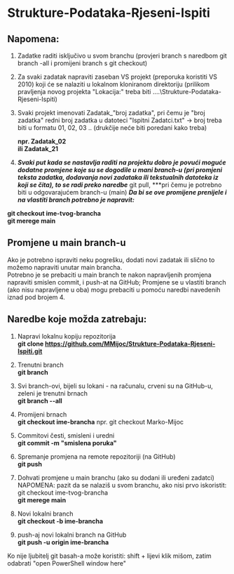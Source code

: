 # Strukture-Podataka-Rjeseni-Ispiti

## Napomena:
1. Zadatke raditi isključivo u svom branchu (provjeri branch s naredbom git branch -all i promijeni branch s git checkout)
2. Za svaki zadatak napraviti zaseban VS projekt (preporuka koristiti VS 2010) koji će se nalaziti u lokalnom kloniranom direktoriju (prilikom pravljenja novog projekta "Lokacija:" treba biti ....\Strukture-Podataka-Rjeseni-Ispiti\)
3. Svaki projekt imenovati Zadatak_"broj zadatka", pri čemu je "broj zadatka" redni broj zadatka u datoteci "Ispitni Zadatci.txt" -> broj treba biti u formatu 01, 02, 03 .. (drukčije neće biti poredani kako treba)

	 **npr. Zadatak_02**  
	 **ili Zadatak_21**  
	
4. ***Svaki put kada se nastavlja raditi na projektu dobro je povući moguće dodatne promjene koje su se dogodile u mani branch-u (pri promjeni teksta zadatka, dodavanja novi zadataka ili tekstualnih datoteka iz koji se čita), to se radi preko naredbe*** git pull, ***pri čemu je potrebno biti u odgovarajućem branch-u (main)
***Da bi se ove promijene prenijele i na vlastiti branch potrebno je napravit:*** 

**git checkout ime-tvog-brancha**  
**git merege main**


## Promjene u main branch-u
Ako je potrebno ispraviti neku pogrešku, dodati novi zadatak ili slično to možemo napraviti unutar main brancha.  
Potrebno je se prebaciti u main branch te nakon napravljenih promjena napraviti smislen commit, i push-at na GitHub;
Promjene se u vlastiti branch (ako nisu napravljene u oba) mogu prebaciti u pomoću naredbi navedenih iznad pod brojem 4.

## Naredbe koje možda zatrebaju:

1. Napravi lokalnu kopiju repozitorija  
**git clone https://github.com/MMijoc/Strukture-Podataka-Rjeseni-Ispiti.git**

2. Trenutni branch  
**git branch**

3. Svi branch-ovi, bijeli su lokani - na računalu, crveni su na GitHub-u, zeleni je trenutni brnach  
**git branch --all**

4. Promijeni brnach  
**git checkout ime-brancha**
npr. git checkout Marko-Mijoc

5. Commitovi česti, smisleni i uredni  
 **git commit -m "smislena poruka"**

6. Spremanje promjena na remote repozitoriji (na GitHub)  
**git push**

7. Dohvati promjene u main branchu (ako su dodani ili uređeni zadatci)
NAPOMENA: pazit da se nalaziš u svom branchu, ako nisi prvo iskoristit: git checkout ime-tvog-brancha  
 **git merege main**

8. Novi lokalni branch  
 **git checkout -b ime-brancha**
 
9. push-aj novi lokalni branch na GitHub  
 **git push -u origin ime-brancha**


Ko nije ljubitelj git basah-a može koristiti: shift + lijevi klik mišom, zatim odabrati "open PowerShell window here"
